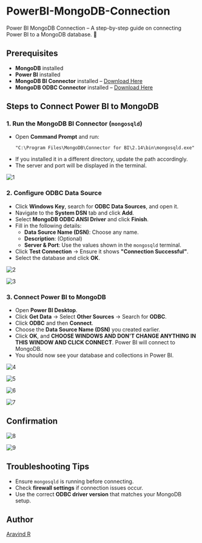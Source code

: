 # PowerBI-MongoDB-Connection
Power BI MongoDB Connection – A step-by-step guide on connecting Power BI to a MongoDB database. 🚀 

## Prerequisites  

- **MongoDB** installed  
- **Power BI** installed  
- **MongoDB BI Connector** installed – [Download Here](https://www.mongodb.com/try/download/bi-connector)  
- **MongoDB ODBC Connector** installed – [Download Here](https://github.com/mongodb/mongo-bi-connector-odbc-driver/releases/)  

## Steps to Connect Power BI to MongoDB  

### 1. Run the MongoDB BI Connector (`mongosqld`)  

- Open **Command Prompt** and run:  
  ```shell
  "C:\Program Files\MongoDB\Connector for BI\2.14\bin\mongosqld.exe"
  ```  
- If you installed it in a different directory, update the path accordingly.  
- The server and port will be displayed in the terminal.


![1](images/1.png)


### 2. Configure ODBC Data Source  

- Click **Windows Key**, search for **ODBC Data Sources**, and open it.  
- Navigate to the **System DSN** tab and click **Add**.  
- Select **MongoDB ODBC ANSI Driver** and click **Finish**.  
- Fill in the following details:  
  - **Data Source Name (DSN)**: Choose any name.  
  - **Description**: (Optional)  
  - **Server & Port**: Use the values shown in the `mongosqld` terminal.  
- Click **Test Connection** → Ensure it shows **"Connection Successful"**.  
- Select the database and click **OK**. 


![2](images/2.png)


![3](images/3.png)


### 3. Connect Power BI to MongoDB  

- Open **Power BI Desktop**.  
- Click **Get Data** → Select **Other Sources** → Search for **ODBC**.  
- Click **ODBC** and then **Connect**.  
- Choose the **Data Source Name (DSN)** you created earlier.  
- Click **OK**, and **CHOOSE WINDOWS AND DON'T CHANGE ANYTHING IN THIS WINDOW AND CLICK CONNECT**. Power BI will connect to MongoDB.  
- You should now see your database and collections in Power BI.


![4](images/4.png)


![5](images/5.png)


![6](images/6.png)


![7](images/7.png)


## Confirmation  

 
  ![8](images/9.png)  

 
  ![9](images/9.png)  


## Troubleshooting Tips  

- Ensure `mongosqld` is running before connecting.  
- Check **firewall settings** if connection issues occur.  
- Use the correct **ODBC driver version** that matches your MongoDB setup.  

## Author  

[Aravind R](https://linkedin.com/in/arav-r) 
